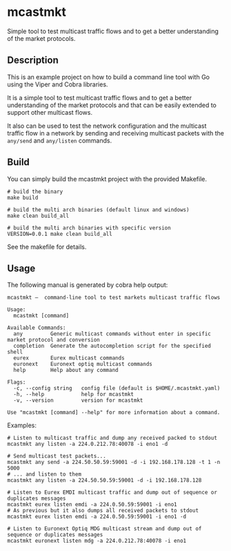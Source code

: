 # mcastmkt
Simple tool to test multicast traffic flows and to get a better understanding of the market protocols.

## Description

This is an example project on how to build a command line tool with Go using the Viper and Cobra libraries.

It is a simple tool to test multicast traffic flows and to get a better understanding 
of the market protocols and that can be easily extended to support other multicast flows.

It also can be used to test the network configuration and the multicast traffic flow in a network
by sending and receiving multicast packets with the `any/send` and `any/listen` commands.

## Build

You can simply build the mcastmkt project with the provided Makefile.

```
# build the binary
make build

# build the multi arch binaries (default linux and windows)
make clean build_all

# build the multi arch binaries with specific version
VERSION=0.0.1 make clean build_all
```

See the makefile for details.

## Usage

The following manual is generated by cobra help output:

```
mcastmkt –  command-line tool to test markets multicast traffic flows

Usage:
  mcastmkt [command]

Available Commands:
  any         Generic multicast commands without enter in specific market protocol and conversion
  completion  Generate the autocompletion script for the specified shell
  eurex       Eurex multicast commands
  euronext    Euronext optiq multicast commands
  help        Help about any command

Flags:
  -c, --config string   config file (default is $HOME/.mcastmkt.yaml)
  -h, --help            help for mcastmkt
  -v, --version         version for mcastmkt

Use "mcastmkt [command] --help" for more information about a command.
```

Examples:
```
# Listen to multicast traffic and dump any received packed to stdout
mcastmkt any listen -a 224.0.212.78:40078 -i eno1 -d

# Send multicast test packets...
mcastmkt any send -a 224.50.50.59:59001 -d -i 192.168.178.128 -t 1 -n 5000
# ... and listen to them
mcastmkt any listen -a 224.50.50.59:59001 -d -i 192.168.178.128

# Listen to Eurex EMDI multicast traffic and dump out of sequence or duplicates messages
mcastmkt eurex listen emdi -a 224.0.50.59:59001 -i eno1
# As previous but it also dumps all received packets to stdout
mcastmkt eurex listen emdi -a 224.0.50.59:59001 -i eno1 -d

# Listen to Euronext Optiq MDG multicast stream and dump out of sequence or duplicates messages
mcastmkt euronext listen mdg -a 224.0.212.78:40078 -i eno1
```